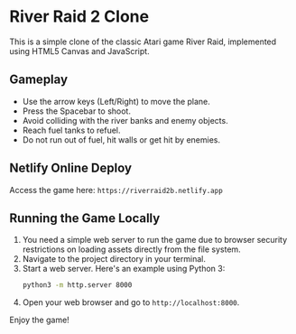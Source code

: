 # River Raid 2 Clone

This is a simple clone of the classic Atari game River Raid, implemented using HTML5 Canvas and JavaScript.

## Gameplay

- Use the arrow keys (Left/Right) to move the plane.
- Press the Spacebar to shoot.
- Avoid colliding with the river banks and enemy objects.
- Reach fuel tanks to refuel.
- Do not run out of fuel, hit walls or get hit by enemies.

## Netlify Online Deploy

Access the game here: `https://riverraid2b.netlify.app`

## Running the Game Locally

1.  You need a simple web server to run the game due to browser security restrictions on loading assets directly from the file system.
2.  Navigate to the project directory in your terminal.
3.  Start a web server. Here's an example using Python 3:
    ```bash
    python3 -m http.server 8000
    ```
4.  Open your web browser and go to `http://localhost:8000`.

Enjoy the game!
